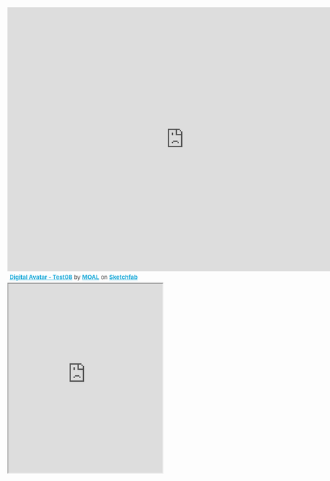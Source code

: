 <div class="sketchfab-embed-wrapper">
    <iframe title="A 3D model" width="800" height="600" src="https://sketchfab.com/models/6092b4418ef047c2b72abcdf71683501/embed?autostart=1&amp;ui_controls=1&amp;ui_infos=1&amp;ui_inspector=1&amp;ui_stop=1&amp;ui_watermark=1&amp;ui_watermark_link=1" frameborder="0" allow="autoplay; fullscreen; vr" mozallowfullscreen="true" webkitallowfullscreen="true"></iframe>
    <p style="font-size: 13px; font-weight: normal; margin: 5px; color: #4A4A4A;">
        <a href="https://sketchfab.com/3d-models/buffy-bot-test08-6092b4418ef047c2b72abcdf71683501?utm_medium=embed&utm_source=website&utm_campaign=share-popup" target="_blank" style="font-weight: bold; color: #1CAAD9;">Digital Avatar - Test08</a>
        by <a href="https://sketchfab.com/MOAL?utm_medium=embed&utm_source=website&utm_campaign=share-popup" target="_blank" style="font-weight: bold; color: #1CAAD9;">MOAL</a>
        on <a href="https://sketchfab.com?utm_medium=embed&utm_source=website&utm_campaign=share-popup" target="_blank" style="font-weight: bold; color: #1CAAD9;">Sketchfab</a>
    </p>
</div>
<iframe
    allow="microphone;"
    width="350"
    height="430"
    src="https://console.dialogflow.com/api-client/demo/embedded/53dd1c22-2525-40bd-bb2f-f5d52c6ab69d">
</iframe>

